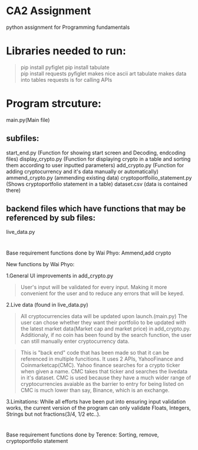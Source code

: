 # CA2 Assignment
 python assignment for Programming fundamentals


# Libraries needed to run:
   > pip install pyfiglet 
   > pip install tabulate  
   > pip install requests
   pyfiglet makes nice ascii art
   tabulate makes data into tables
   requests is for calling APIs

# Program strcuture:
   main.py(Main file)

## subfiles:
   start_end.py (Function for showing start screen and Decoding, endcoding files)
   display_crypto.py (Function for displaying crypto in a table and sorting them according to user inputted parameters)
   add_crypto.py (Function for adding cryptocurrency and it's data manually or automatically)
   ammend_crypto.py (ammending existing data)
   cryptoportfoilio_statement.py (Shows cryptoportfolio statement in a table)
   dataset.csv (data is contained there)

## backend files which have functions that may be referenced by sub files:
   live_data.py



# ####################################################################

Base requirement functions done by Wai Phyo: Ammend,add crypto

New functions by Wai Phyo:

1.General UI improvements in add_crypto.py

   >User's input will be validated for every input. Making it more convenient for the user and to reduce any errors that will be keyed.

2.Live data (found in live_data.py)
   >All cryptocurrencies data will be updated upon launch.(main.py)
   >The user can chose whether they want their portfolio to be updated with the latest market data(Market cap and market price) in add_crypto.py.
   >Additionaly, if no coin has been found by the search function, the user can still manually enter cryptocurrency data.

   >This is "back end" code that has been made so that it can be referenced in multiple funcitions.
   >It uses 2 APIs, YahooFinance and Coinmarketcap(CMC). Yahoo finance searches for a crypto ticker when given a name. CMC takes that ticker and searches the livedata in it's dataset. CMC is used because they have a much wider range of cryptocurrencies avaiable as the barrier to entry for being listed on CMC is much lower than say, Binance, which is an exchange.



3.Limitations:
   While all efforts have been put into ensuring input validation works, the current version of the program can only validate Floats, Integers, Strings but not fractions(3/4, 1/2 etc..).
   

# ####################################################################

Base requirement functions done by Terence: Sorting, remove, cryptoportfolio statement
